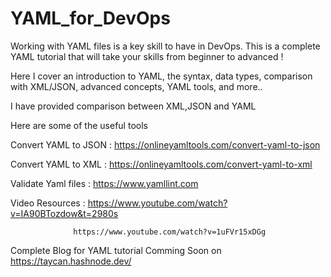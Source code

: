 # YAML_for_DevOps

Working with YAML files is a key skill to have in DevOps. This is a complete YAML tutorial that will take your skills from beginner to advanced !

Here I cover an introduction to YAML, the syntax, data types, comparison with XML/JSON, advanced concepts, YAML tools, and more..

I have provided comparison between XML,JSON and YAML 

Here are some of the useful tools 

Convert YAML to JSON : https://onlineyamltools.com/convert-yaml-to-json

Convert YAML to XML : https://onlineyamltools.com/convert-yaml-to-xml

Validate Yaml files : https://www.yamllint.com

Video Resources : https://www.youtube.com/watch?v=IA90BTozdow&t=2980s
                  
                  https://www.youtube.com/watch?v=1uFVr15xDGg
                  

Complete Blog for YAML tutorial Comming Soon on https://taycan.hashnode.dev/
